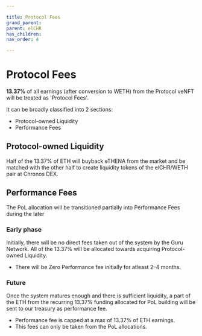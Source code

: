 ```yaml
---

title: Protocol Fees
grand_parent:
parent: elCHR
has_children:
nav_order: 4

---
```


# Protocol Fees
**13.37%** of all earnings (after conversion to WETH) from the Protocol veNFT will be treated as 'Protocol Fees'.

It can be broadly classified into 2 sections:
- Protocol-owned Liquidity
- Performance Fees

## Protocol-owned Liquidity
Half of the 13.37% of ETH will buyback eTHENA from the market and be matched with the other half to create liquidity tokens of the elCHR/WETH pair at Chronos DEX.




## Performance Fees
The PoL allocation will be transitioned partially into Performance Fees during the later


### Early phase
Initially, there will be no direct fees taken out of the system by the Guru Network. All of the 13.37% will be allocated towards acquiring Protocol-owned Liquidity.
- There will be Zero Performance fee initially for atleast 2–4 months.

### Future
Once the system matures enough and there is sufficient liquidity, a part of the ETH from the recurring 13.37% funding allocated for PoL building will be sent to our treasury as performance fee.
- Performance fee is capped at a max of 13.37% of ETH earnings.
- This fees can only be taken from the PoL allocations.